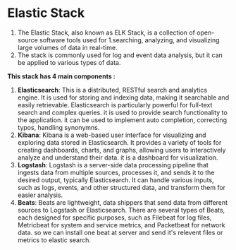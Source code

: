# Elastic Stack
1. The Elastic Stack, also known as ELK Stack, is a collection of open-source software tools used for 1.searching, analyzing, and visualizing large volumes of data in real-time. 
2. The stack is commonly used for log and event data analysis, but it can be applied to various types of data.

**This stack has 4 main components :**
1. **Elasticsearch**: This is a distributed, RESTful search and analytics engine. It is used for storing and indexing data, making it searchable and easily retrievable. Elasticsearch is particularly powerful for full-text search and complex queries. it is used to provide search functionality to the application. it can be used to implement auto completion, correcting typos, handling synonymns.
2. **Kibana**: Kibana is a web-based user interface for visualizing and exploring data stored in Elasticsearch. It provides a variety of tools for creating dashboards, charts, and graphs, allowing users to interactively analyze and understand their data. it is a dashboard for visualization.
3. **Logstash**: Logstash is a server-side data processing pipeline that ingests data from multiple sources, processes it, and sends it to the desired output, typically Elasticsearch. It can handle various inputs, such as logs, events, and other structured data, and transform them for easier analysis.
4. **Beats**: Beats are lightweight, data shippers that send data from different sources to Logstash or Elasticsearch. There are several types of Beats, each designed for specific purposes, such as Filebeat for log files, Metricbeat for system and service metrics, and Packetbeat for network data.
so we can install one beat at server and send it's relevent files or metrics to elastic search.